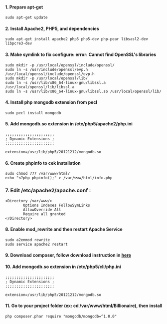 
#### 1. Prepare apt-get
```
sudo apt-get update
```

#### 2. Install Apache2, PHP5, and dependencies
```
sudo apt-get install apache2 php5 php5-dev php-pear libsasl2-dev libpcre3-dev
```

#### 3. Make symlink to fix configure: error: Cannot find OpenSSL's libraries
```
sudo mkdir -p /usr/local/openssl/include/openssl/
sudo ln -s /usr/include/openssl/evp.h /usr/local/openssl/include/openssl/evp.h
sudo mkdir -p /usr/local/openssl/lib/
sudo ln -s /usr/lib/x86_64-linux-gnu/libssl.a /usr/local/openssl/lib/libssl.a
sudo ln -s /usr/lib/x86_64-linux-gnu/libssl.so /usr/local/openssl/lib/
```

#### 4. Install php mongodb extension from pecl
```
sudo pecl install mongodb
```

#### 5. Add mongodb.so extension in /etc/php5/apache2/php.ini
```
;;;;;;;;;;;;;;;;;;;;;;
; Dynamic Extensions ;
;;;;;;;;;;;;;;;;;;;;;;

extension=/usr/lib/php5/20121212/mongodb.so
```

#### 6. Create phpinfo to cek installation
```
sudo chmod 777 /var/www/html/
echo "<?php phpinfo();" > /var/www/html/info.php
```

### 7. Edit /etc/apache2/apache.conf :
```
<Directory /var/www/>
        Options Indexes FollowSymLinks
        AllowOverride All  
        Require all granted  
</Directory>
```

#### 8. Enable mod_rewrite and then restart Apache Service
```
sudo a2enmod rewrite
sudo service apache2 restart
```

#### 9. Download composer, follow download instruction in [here](https://getcomposer.org/download/)

#### 10. Add mongodb.so extension in /etc/php5/cli/php.ini
```
;;;;;;;;;;;;;;;;;;;;;;
; Dynamic Extensions ;
;;;;;;;;;;;;;;;;;;;;;;

extension=/usr/lib/php5/20121212/mongodb.so
```

#### 11. Go to your project folder (ex: cd /var/www/html/Billionaire), then install
```
php composer.phar require "mongodb/mongodb=^1.0.0"
```
